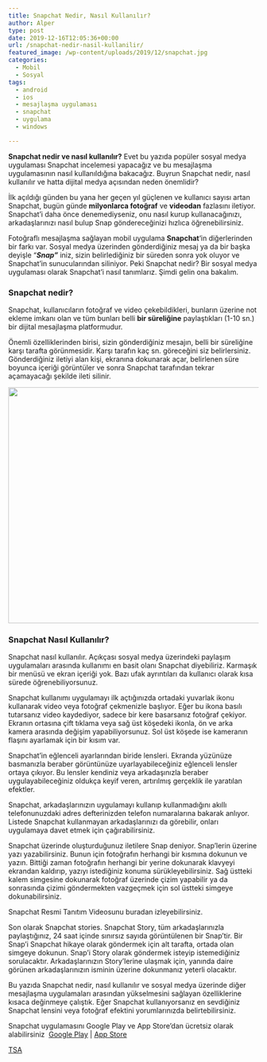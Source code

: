 ```yaml
---
title: Snapchat Nedir, Nasıl Kullanılır?
author: Alper
type: post
date: 2019-12-16T12:05:36+00:00
url: /snapchat-nedir-nasil-kullanilir/
featured_image: /wp-content/uploads/2019/12/snapchat.jpg
categories:
  - Mobil
  - Sosyal
tags:
  - android
  - ios
  - mesajlaşma uygulaması
  - snapchat
  - uygulama
  - windows

---
```

**Snapchat nedir ve nasıl kullanılır?** Evet bu yazıda popüler sosyal medya uygulaması Snapchat incelemesi yapacağız ve bu mesajlaşma uygulamasının nasıl kullanıldığına bakacağız. Buyrun Snapchat nedir, nasıl kullanılır ve hatta dijital medya açısından neden önemlidir?

İlk açıldığı günden bu yana her geçen yıl güçlenen ve kullanıcı sayısı artan Snapchat, bugün günde **milyonlarca fotoğraf** ve **videodan** fazlasını iletiyor. Snapchat&#8217;i daha önce denemediyseniz, onu nasıl kurup kullanacağınızı, arkadaşlarınızı nasıl bulup Snap göndereceğinizi hızlıca öğrenebilirsiniz.

Fotoğraflı mesajlaşma sağlayan mobil uygulama **Snapchat**&#8216;in diğerlerinden bir farkı var. Sosyal medya üzerinden gönderdiğiniz mesaj ya da bir başka deyişle &#8220;_**Snap&#8221;**_ iniz, sizin belirlediğiniz bir süreden sonra yok oluyor ve Snapchat&#8217;in sunucularından siliniyor. Peki Snapchat nedir? Bir sosyal medya uygulaması olarak Snapchat&#8217;i nasıl tanımlarız. Şimdi gelin ona bakalım.

### Snapchat nedir?

Snapchat, kullanıcıların fotoğraf ve video çekebildikleri, bunların üzerine not ekleme imkanı olan ve tüm bunları belli **bir süreliğine** paylaştıkları (1-10 sn.) bir dijital mesajlaşma platformudur.

Önemli özelliklerinden birisi, sizin gönderdiğiniz mesajın, belli bir süreliğine karşı tarafta görünmesidir. Karşı tarafın kaç sn. göreceğini siz belirlersiniz. Gönderdiğiniz iletiyi alan kişi, ekranına dokunarak açar, belirlenen süre boyunca içeriği görüntüler ve sonra Snapchat tarafından tekrar açamayacağı şekilde ileti silinir.

[<img class="alignnone size-full wp-image-18586" src="https://www.murekkep.org/wp-content/uploads/2019/12/snapchat-review.jpg" alt="" width="900" height="474" srcset="https://www.murekkep.org/wp-content/uploads/2019/12/snapchat-review.jpg 900w, https://www.murekkep.org/wp-content/uploads/2019/12/snapchat-review-300x158.jpg 300w, https://www.murekkep.org/wp-content/uploads/2019/12/snapchat-review-768x404.jpg 768w" sizes="(max-width: 900px) 100vw, 900px" />][1]

### Snapchat Nasıl Kullanılır?

Snapchat nasıl kullanılır. Açıkçası sosyal medya üzerindeki paylaşım uygulamaları arasında kullanımı en basit olanı Snapchat diyebiliriz. Karmaşık bir menüsü ve ekran içeriği yok. Bazı ufak ayrıntıları da kullanıcı olarak kısa sürede öğrenebiliyorsunuz.

Snapchat kullanımı uygulamayı ilk açtığınızda ortadaki yuvarlak ikonu kullanarak video veya fotoğraf çekmenizle başlıyor. Eğer bu ikona basılı tutarsanız video kaydediyor, sadece bir kere basarsanız fotoğraf çekiyor. Ekranın ortasına çift tıklama veya sağ üst köşedeki ikonla, ön ve arka kamera arasında değişim yapabiliyorsunuz. Sol üst köşede ise kameranın flaşını ayarlamak için bir kısım var.

Snapchat’in eğlenceli ayarlarından biride lensleri. Ekranda yüzünüze basmanızla beraber görüntünüze uyarlayabileceğiniz eğlenceli lensler ortaya çıkıyor. Bu lensler kendiniz veya arkadaşınızla beraber uygulayabileceğiniz oldukça keyif veren, artırılmış gerçeklik ile yaratılan efektler.

Snapchat, arkadaşlarınızın uygulamayı kullanıp kullanmadığını akıllı telefonunuzdaki adres defterinizden telefon numaralarına bakarak anlıyor. Listede Snapchat kullanmayan arkadaşlarınızı da görebilir, onları uygulamaya davet etmek için çağırabilirsiniz.

Snapchat üzerinde oluşturduğunuz iletilere Snap deniyor. Snap&#8217;lerin üzerine yazı yazabilirsiniz. Bunun için fotoğrafın herhangi bir kısmına dokunun ve yazın. Bittiği zaman fotoğrafın herhangi bir yerine dokunarak klavyeyi ekrandan kaldırıp, yazıyı istediğiniz konuma sürükleyebilirsiniz. Sağ üstteki kalem simgesine dokunarak fotoğraf üzerinde çizim yapabilir ya da sonrasında çizimi göndermekten vazgeçmek için sol üstteki simgeye dokunabilirsiniz.

Snapchat Resmi Tanıtım Videosunu buradan izleyebilirsiniz.

Son olarak Snapchat stories. Snapchat Story, tüm arkadaşlarınızla paylaştığınız, 24 saat içinde sınırsız sayıda görüntülenen bir Snap&#8217;tir. Bir Snap&#8217;i Snapchat hikaye olarak göndermek için alt tarafta, ortada olan simgeye dokunun. Snap&#8217;i Story olarak göndermek isteyip istemediğiniz sorulacaktır. Arkadaşlarınızın Story&#8217;lerine ulaşmak için, yanında daire görünen arkadaşlarınızın isminin üzerine dokunmanız yeterli olacaktır.

Bu yazıda Snapchat nedir, nasıl kullanılır ve sosyal medya üzerinde diğer mesajlaşma uygulamaları arasından yükselmesini sağlayan özelliklerine kısaca değinmeye çalıştık. Eğer Snapchat kullanıyorsanız en sevdiğiniz Snapchat lensini veya fotoğraf efektini yorumlarınızda belirtebilirsiniz.

Snapchat uygulamasını Google Play ve App Store’dan ücretsiz olarak alabilirsiniz  <a href="https://play.google.com/store/apps/details?id=com.snapchat.android&hl=en" target="_blank" rel="noreferrer noopener" aria-label=" (opens in a new tab)">Google Play</a> | <a href="https://apps.apple.com/tr/app/snapchat/id447188370" target="_blank" rel="noreferrer noopener" aria-label=" (opens in a new tab)">App Store</a>

<a href="https://www.topsmartphoneapps.com/what-is-snapchat-and-how-to-use-it/" target="_blank" rel="noopener noreferrer" class="broken_link">TSA</a>

 [1]: https://www.murekkep.org/wp-content/uploads/2019/12/snapchat-review.jpg